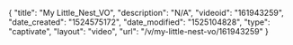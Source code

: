 {
    "title": "My Little_Nest_VO",
    "description": "N\/A",
    "videoid": "161943259",
    "date_created": "1524575172",
    "date_modified": "1525104828",
    "type": "captivate",
    "layout": "video",
    "url": "\/v\/my-little-nest-vo\/161943259"
}